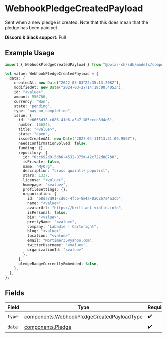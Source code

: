 # WebhookPledgeCreatedPayload

Sent when a new pledge is created. Note that this does mean that the pledge has been paid yet.

**Discord & Slack support:** Full

## Example Usage

```typescript
import { WebhookPledgeCreatedPayload } from "@polar-sh/sdk/models/components";

let value: WebhookPledgeCreatedPayload = {
  data: {
    createdAt: new Date("2022-03-03T22:35:13.208Z"),
    modifiedAt: new Date("2024-03-25T14:19:00.405Z"),
    id: "<value>",
    amount: 556766,
    currency: "Won",
    state: "pending",
    type: "pay_on_completion",
    issue: {
      id: "e6653d38-c086-41d6-a5a7-585cccc8d4e6",
      number: 166245,
      title: "<value>",
      state: "open",
      issueCreatedAt: new Date("2022-04-11T13:31:09.956Z"),
      needsConfirmationSolved: false,
      funding: {},
      repository: {
        id: "0cc692d9-5db6-4532-8750-42c722d887b8",
        isPrivate: false,
        name: "MyOrg",
        description: "cross quaintly populist",
        stars: 1337,
        license: "<value>",
        homepage: "<value>",
        profileSettings: {},
        organization: {
          id: "b8da7d91-cd0c-4fc6-8b4a-8a6267a4a3cb",
          name: "<value>",
          avatarUrl: "https://brilliant-violin.info",
          isPersonal: false,
          bio: "<value>",
          prettyName: "<value>",
          company: "Labadie - Cartwright",
          blog: "<value>",
          location: "<value>",
          email: "Mortimer35@yahoo.com",
          twitterUsername: "<value>",
          organizationId: "<value>",
        },
      },
      pledgeBadgeCurrentlyEmbedded: false,
    },
  },
};
```

## Fields

| Field                                                                                                    | Type                                                                                                     | Required                                                                                                 | Description                                                                                              |
| -------------------------------------------------------------------------------------------------------- | -------------------------------------------------------------------------------------------------------- | -------------------------------------------------------------------------------------------------------- | -------------------------------------------------------------------------------------------------------- |
| `type`                                                                                                   | [components.WebhookPledgeCreatedPayloadType](../../models/components/webhookpledgecreatedpayloadtype.md) | :heavy_check_mark:                                                                                       | N/A                                                                                                      |
| `data`                                                                                                   | [components.Pledge](../../models/components/pledge.md)                                                   | :heavy_check_mark:                                                                                       | N/A                                                                                                      |